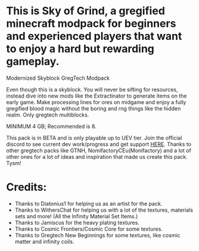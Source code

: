 # This is Sky of Grind, a gregified minecraft modpack for beginners and experienced players that want to enjoy a hard but rewarding gameplay.
 Modernized Skyblock GregTech Modpack

 Even though this is a skyblock. You will never be sifting for resources, instead dive into new mods like the Extractinator to generate items on the early game.
 Make processing lines for ores on midgame and enjoy a fully gregified blood magic without the boring and rng things like the hidden realm. Only gregtech multiblocks.

 MINIMUM 4 GB; Recommended is 8.

 This pack is in BETA and is only playable up to UEV tier. Join the official discord to see current dev work/progress and get support [HERE](https://discord.gg/ECsQ5xkUYw).
 Thanks to other gregtech packs like GTNH, NomifactoryCEu(Monifactory) and a lot of other ones for a lot of ideas and inspiration that made us create this pack. Tysm!

# Credits:

 - Thanks to Diatonius1 for helping us as an artist for the pack.
 - Thanks to WithersChat for helping us with a lot of the textures, materials sets and more!  (All the Infinity Material Set Items.)
 - Thanks to Jamiscus for the heavy plating textures.
 - Thanks to Cosmic Frontiers/Cosmic Core for some textures.
 - Thanks to Gregtech New Beginnings for some textures, like cosmic matter and infinity coils.

 
